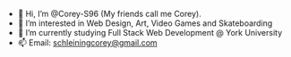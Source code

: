 - 👋 Hi, I’m @Corey-S96 (My friends call me Corey).
- 👀 I’m interested in Web Design, Art, Video Games and Skateboarding
- 🌱 I’m currently studying Full Stack Web Development @ York University
- 📫 Email: schleiningcorey@gmail.com

<!---
Corey-S96/Corey-S96 is a ✨ special ✨ repository because its `README.md` (this file) appears on your GitHub profile.
You can click the Preview link to take a look at your changes.
--->
